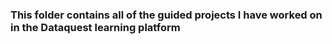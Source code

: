 ### This folder contains all of the guided projects I have worked on in the Dataquest learning platform
